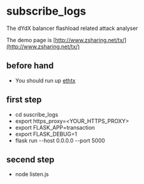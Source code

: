 # subscribe_logs
The dYdX balancer flashload related attack analyser

The demo page is [http://www.zsharing.net/tx/](http://www.zsharing.net/tx/)

## before hand
+ You should run up [ethtx](https://github.com/EthTx/ethtx)

## first step
+ cd suscribe_logs
+ export https_proxy=<YOUR_HTTPS_PROXY>
+ export FLASK_APP=transaction
+ export FLASK_DEBUG=1
+ flask run --host 0.0.0.0 --port 5000

## secend step
+ node listen.js